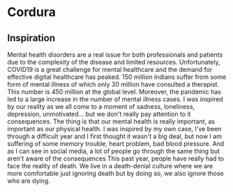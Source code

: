 # Cordura


## Inspiration

Mental health disorders are a real issue for both professionals and patients due to the complexity of the disease and limited resources. Unfortunately, COVID19 is a great challenge for mental healthcare and the demand for effective digital healthcare has peaked.
150 million Indians suffer from some form of mental illness of which only 30 million have consulted a therapist. This number is 450 million at the global level. Moreover, the pandemic has led to a large increase in the number of mental illness cases.
I was inspired by our reality as we all come to a moment of sadness, loneliness, depression, unmotivated... but we don't really pay attention to it consequences. The thing is that our mental health is really important, as important as our physical health. I was inspired by my own case, I've been through a difficult year and I first thought it wasn't a big deal, but now I am suffering of some memory trouble, heart problem, bad blood pressure. And as I can see in social media, a lot of people go through the same thing but aren't aware of the consequences
This past year, people have really had to face the reality of death. We live in a death-denial culture where we are more comfortable just ignoring death but by doing so, we also ignore those who are dying.

